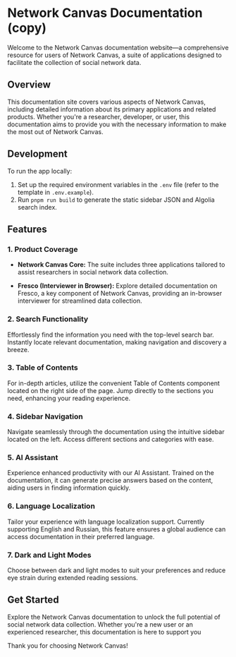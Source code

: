 # Network Canvas Documentation (copy)

Welcome to the Network Canvas documentation website—a comprehensive resource for users of Network Canvas, a suite of applications designed to facilitate the collection of social network data.

## Overview

This documentation site covers various aspects of Network Canvas, including detailed information about its primary applications and related products. Whether you're a researcher, developer, or user, this documentation aims to provide you with the necessary information to make the most out of Network Canvas.

## Development

To run the app locally:

1. Set up the required environment variables in the `.env` file (refer to the template in `.env.example`).
2. Run `pnpm run build` to generate the static sidebar JSON and Algolia search index.

## Features

### 1. Product Coverage

- **Network Canvas Core:** The suite includes three applications tailored to assist researchers in social network data collection.

- **Fresco (Interviewer in Browser):** Explore detailed documentation on Fresco, a key component of Network Canvas, providing an in-browser interviewer for streamlined data collection.

### 2. Search Functionality

Effortlessly find the information you need with the top-level search bar. Instantly locate relevant documentation, making navigation and discovery a breeze.

### 3. Table of Contents

For in-depth articles, utilize the convenient Table of Contents component located on the right side of the page. Jump directly to the sections you need, enhancing your reading experience.

### 4. Sidebar Navigation

Navigate seamlessly through the documentation using the intuitive sidebar located on the left. Access different sections and categories with ease.

### 5. AI Assistant

Experience enhanced productivity with our AI Assistant. Trained on the documentation, it can generate precise answers based on the content, aiding users in finding information quickly.

### 6. Language Localization

Tailor your experience with language localization support. Currently supporting English and Russian, this feature ensures a global audience can access documentation in their preferred language.

### 7. Dark and Light Modes

Choose between dark and light modes to suit your preferences and reduce eye strain during extended reading sessions.

## Get Started

Explore the Network Canvas documentation to unlock the full potential of social network data collection. Whether you're a new user or an experienced researcher, this documentation is here to support you

Thank you for choosing Network Canvas!
